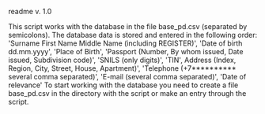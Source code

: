 readme v. 1.0

This script works with the database in the file base_pd.csv (separated by semicolons).
The database data is stored and entered in the following order:
        'Surname First Name Middle Name (including REGISTER)', 
        'Date of birth dd.mm.yyyy', 
        'Place of Birth', 
        'Passport (Number, By whom issued, Date issued, Subdivision code)', 
        'SNILS (only digits)', 
        'TIN', 
        Address (Index, Region, City, Street, House, Apartment)', 
        'Telephone (+7********** several comma separated)', 
        'E-mail (several comma separated)', 
        'Date of relevance'
To start working with the database you need to create a file base_pd.csv in the directory with the script or make an entry through the script.
